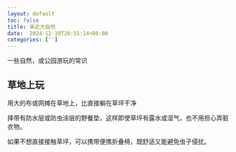 ```yaml
---
layout: default
toc: false
title: 亲近大自然
date:  2024-12-19T20:55:14+08:00
categories: ['']
---
```


一些自然，或公园游玩的常识
<!--more-->

## 草地上玩

用大的布或网摊在草地上，比直接躺在草坪干净

择带有防水层或防虫涂层的野餐垫，这样即使草坪有露水或湿气，也不用担心弄脏衣物。

如果不想直接接触草坪，可以携带便携折叠椅，既舒适又能避免虫子侵扰。